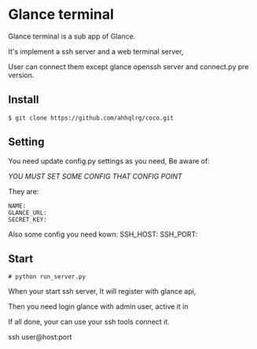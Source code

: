 # Glance terminal

Glance terminal is a sub app of Glance.

It's implement a ssh server and a web terminal server, 

User can connect them except glance openssh server and connect.py 
pre version.


## Install

    $ git clone https://github.com/ahhqlrg/coco.git

## Setting

You need update config.py settings as you need, Be aware of: 

*YOU MUST SET SOME CONFIG THAT CONFIG POINT*

They are:

    NAME:
    GLANCE_URL:
    SECRET_KEY:

Also some config you need kown:
    SSH_HOST:
    SSH_PORT:


## Start

    # python run_server.py

When your start ssh server, It will register with glance api,

Then you need login glance with admin user, active it in <Terminal>
 
 If all done, your can use your ssh tools connect it.
 
ssh user@host:port

